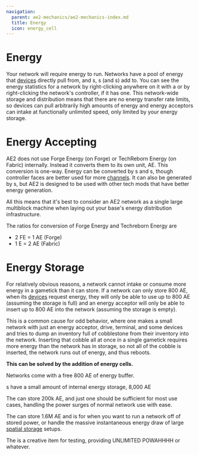 ```yaml
---
navigation:
  parent: ae2-mechanics/ae2-mechanics-index.md
  title: Energy
  icon: energy_cell
---
```

# Energy

Your network will require energy to run. Networks have a pool of energy that [devices](../ae2-mechanics/devices.md) directly pull from, and
<ItemLink id="vibration_chamber"/>s, <ItemLink id="energy_acceptor"/>s (and <ItemLink id="controller"/>s) add to. You can
see the energy statistics for a network by right-clicking anywhere on it with a <ItemLink id="network_tool"/> or by 
right-clicking the network's controller, if it has one. This network-wide storage and distribution  means that
there are no energy transfer rate limits, so devices can pull arbitrarily high amounts of energy and
energy acceptors can intake at functionally unlimited speed, only limited by your energy storage.

# Energy Accepting

AE2 does not use Forge Energy (on Forge) or TechReborn Energy (on Fabric) internally. Instead it converts them to
its own unit, AE. This conversion is one-way. Energy can be converted by <ItemLink id="energy_acceptor"/>s and
<ItemLink id="controller"/>s, though controller faces are better used for more [channels](../ae2-mechanics/channels.md).
It can also be generated by <ItemLink id="vibration_chamber"/>s, but AE2 is designed
to be used with other tech mods that have better energy generation.

All this means that it's best to consider an AE2 network as a single large multiblock machine when laying out your base's
energy distribution infrastructure.

The ratios for conversion of Forge Energy and Techreborn Energy are

- 2 FE = 1 AE (Forge)
- 1 E  = 2 AE (Fabric)

# Energy Storage

For relatively obvious reasons, a network cannot intake or consume more energy in a gametick than it can store. If a network
can only store 800 AE, when its [devices](../ae2-mechanics/devices.md) request energy, they will only be able to use up to 800 AE (assuming the storage is full)
and an energy acceptor will only be able to insert up to 800 AE into the network (assuming the storage is empty). 

This is a common cause for odd behavior, where one makes a small network with just an energy acceptor, drive, terminal, and
some devices and tries to dump an inventory full of cobblestone from their inventory into the network. Inserting that cobble all at once in a
single gametick requires more energy than the network has in storage, so not all of the cobble is inserted, the network
runs out of energy, and thus reboots.

**This can be solved by the addition of energy cells.**

Networks come with a free 800 AE of energy buffer.

<ItemLink id="controller"/>s have a small amount of internal energy storage, 8,000 AE

The <ItemLink id="energy_cell"/> can store 200k AE, and just one should be sufficient for most use cases, handling the power surges
of normal network use with ease.

The <ItemLink id="dense_energy_cell"/> can store 1.6M AE and is for when you want to run a network off of stored power, or
handle the massive instantaneous energy draw of large [spatial storage](spatial-io.md) setups.

The <ItemLink id="creative_energy_cell"/> is a creative item for testing, providing UNLIMITED POWAHHHH or whatever.